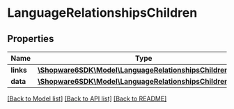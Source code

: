 # LanguageRelationshipsChildren

## Properties
Name | Type | Description | Notes
------------ | ------------- | ------------- | -------------
**links** | [**\Shopware6SDK\Model\LanguageRelationshipsChildrenLinks**](LanguageRelationshipsChildrenLinks.md) |  | [optional] 
**data** | [**\Shopware6SDK\Model\LanguageRelationshipsChildrenData[]**](LanguageRelationshipsChildrenData.md) |  | [optional] 

[[Back to Model list]](../../README.md#documentation-for-models) [[Back to API list]](../../README.md#documentation-for-api-endpoints) [[Back to README]](../../README.md)

